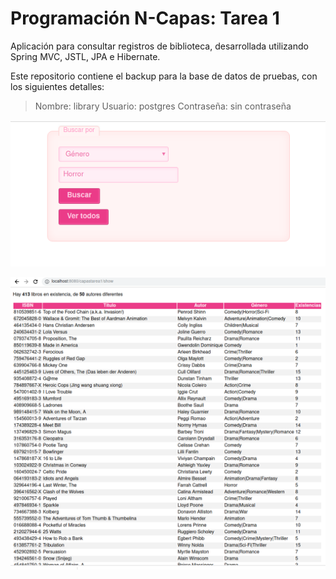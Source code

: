 # Programación N-Capas: Tarea 1

Aplicación para consultar registros de biblioteca, desarrollada utilizando Spring MVC, JSTL, JPA e Hibernate. 

Este repositorio contiene el backup para la base de datos de pruebas, con los siguientes detalles:

> Nombre: library
  Usuario: postgres
  Contraseña: sin contraseña

![index.jsp](/imgs/index.png)

![inventory.jsp](/imgs/inventory.png)
